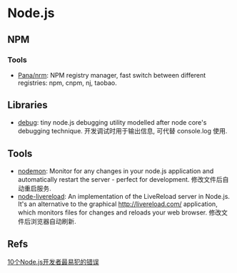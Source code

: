 # Node.js

## NPM
### Tools
* [Pana/nrm](https://github.com/Pana/nrm): NPM registry manager, fast switch between different registries: npm, cnpm, nj, taobao. 

## Libraries
* [debug](https://github.com/visionmedia/debug): tiny node.js debugging utility modelled after node core's debugging technique. 开发调试时用于输出信息, 可代替 console.log 使用.

## Tools
* [nodemon](https://github.com/remy/nodemon): Monitor for any changes in your node.js application and automatically restart the server - perfect for development. 修改文件后自动重启服务.
* [node-livereload](https://github.com/napcs/node-livereload): An implementation of the LiveReload server in Node.js. It's an alternative to the graphical http://livereload.com/ application, which monitors files for changes and reloads your web browser. 修改文件后浏览器自动刷新.


## Refs
[10个Node.js开发者最易犯的错误](http://zhuanlan.zhihu.com/FrontendMagazine/19944110)